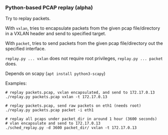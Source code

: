 ### Python-based PCAP replay (alpha)

Try to replay packets.

With `vxlan`, tries to encapsulate packets from the given pcap file/directory in a VXLAN header and send to specified target.

With `packet`, tries to send packets from the given pcap file/directory out the specified interface.

`replay.py ... vxlan` does not require root privileges, `replay.py ... packet` does.

Depends on scapy (`apt install python3-scapy`)

Examples:

```
# replay packets.pcap, vxlan encapsulated, and send to 172.17.0.13
./replay.py packets.pcap vxlan -t 172.17.0.13

# replay packets.pcap, send raw packets on eth1 (needs root)
./replay.py packets.pcap packet -i eth1

# replay all pcaps under packet_dir in around 1 hour (3600 seconds)
# vlan encapsulate and send to 172.17.0.13
./sched_replay.py -d 3600 packet_dir/ vxlan -t 172.17.0.13
```
